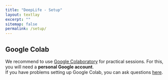 ```yaml
---
title: "DeepLife - Setup"
layout: textlay
excerpt: ""
sitemap: false
permalink: /setup/
---
```


## Google Colab
We recommend to use [Google Colaboratory](https://colab.research.google.com/#) for practical sessions. For this, you will need a **personal Google account**. <br>
If you have problems setting up Google Colab, you can ask questions [here](https://github.com/orgs/deeplife4eu/discussions/categories/technical-questions).

<br>
<br>
<br>
<br>
<br>